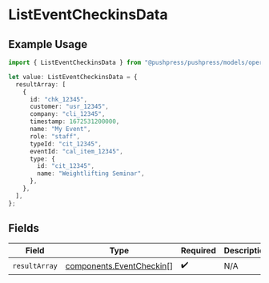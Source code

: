 # ListEventCheckinsData

## Example Usage

```typescript
import { ListEventCheckinsData } from "@pushpress/pushpress/models/operations";

let value: ListEventCheckinsData = {
  resultArray: [
    {
      id: "chk_12345",
      customer: "usr_12345",
      company: "cli_12345",
      timestamp: 1672531200000,
      name: "My Event",
      role: "staff",
      typeId: "cit_12345",
      eventId: "cal_item_12345",
      type: {
        id: "cit_12345",
        name: "Weightlifting Seminar",
      },
    },
  ],
};
```

## Fields

| Field                                                                | Type                                                                 | Required                                                             | Description                                                          |
| -------------------------------------------------------------------- | -------------------------------------------------------------------- | -------------------------------------------------------------------- | -------------------------------------------------------------------- |
| `resultArray`                                                        | [components.EventCheckin](../../models/components/eventcheckin.md)[] | :heavy_check_mark:                                                   | N/A                                                                  |